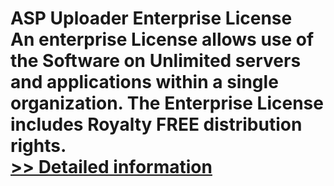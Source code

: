 # ASP Uploader Enterprise License<br />An enterprise License allows use of the Software on Unlimited servers and applications within a single organization. The Enterprise License includes Royalty FREE distribution rights.<br />[>> Detailed information](https://secure.shareit.com/shareit/product.html?productid=300321783&affiliateid=200057808)